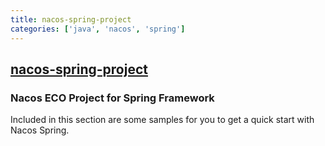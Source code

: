 ```yaml
---
title: nacos-spring-project
categories: ['java', 'nacos', 'spring']
---
```

## [nacos-spring-project](https://github.com/nacos-group/nacos-spring-project)

### Nacos ECO Project for Spring Framework


Included in this section are some samples for you to get a quick start with Nacos Spring.
